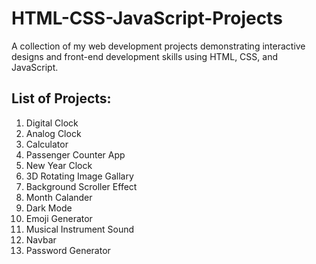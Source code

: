# HTML-CSS-JavaScript-Projects
A collection of my web development projects demonstrating interactive designs and front-end development skills using HTML, CSS, and JavaScript.

## List of Projects:

1. Digital Clock
2. Analog Clock
3. Calculator
4. Passenger Counter App
5. New Year Clock
6. 3D Rotating Image Gallary
7. Background Scroller Effect
8. Month Calander
9. Dark Mode
10. Emoji Generator
11. Musical Instrument Sound
12. Navbar
13. Password Generator
